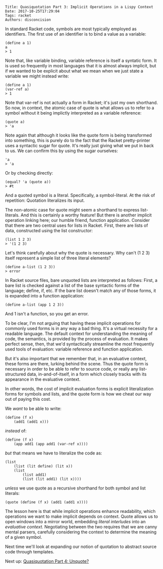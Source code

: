     Title: Quasiquotation Part 3: Implicit Operations in a Lispy Context
    Date: 2017-10-25T17:29:04
    Tags: racket
    Authors: disconcision


In standard Racket code, symbols are most typically employed as identifiers. The first use of an identifier is to bind a value as a variable:

```racket
(define a 1)
a
> 1
```

Note that, like variable binding, variable reference is itself a syntatic form. It is used so frequently in most languages that it is almost always implicit, but if we wanted to be explicit about what we mean when we just state a variable we might instead write:

```racket
(define a 1)
(var-ref a)
> 1
```

Note that var-ref is not actually a form in Racket; it's just my own shorthand. So now, in context, the atomic case of quote is what allows us to refer to a symbol without it being implictly interpreted as a variable reference:

```racket
(quote a)
> 'a
```

Note again that although it looks like the quote form is being transformed into something, this is purely do to the fact that the Racket pretty-printer uses a syntactic sugar for quote. It's really just giving what we put in back to us. We can confirm this by using the sugar ourselves:

```racket
'a
> 'a
```

Or by checking directly:

```racket
(equal? 'a (quote a))
> #t
```

And a quoted symbol is a literal. Specifically, a symbol-literal. At the risk of repetition: Quotation literalizes its input.

The non-atomic case for quote might seem a shorthand to express list-literals. And this is certainly a worthy feature! But there is another implicit operation linking here; our humble friend, function application. Consider that there are two central uses for lists in Racket. First, there are lists of data, constructed using the list constructor:

```racket
(list 1 2 3)
> '(1 2 3)
```

Let's think carefully about why the quote is necessary. Why can't (1 2 3) itself represent a simple list of three literal elements?

```racket
(define a-list (1 2 3))
> error
```

In Racket source files, bare unquoted lists are interpreted as follows: First, a bare list is checked against a list of the base syntactic forms of the language; define, if, etc. If the bare list doesn't match any of those forms, it is expanded into a function application:

```racket
(define a-list (app 1 2 3))
```

And 1 isn't a function, so you get an error.

To be clear, I'm not arguing that having these implicit operations for commonly used forms is in any way a bad thing. It's a virtual necessity for a readable language. The default context for understanding the meaning of code, the semantics, is provided by the process of evaluation. It makes perfect sense, then, that we'd syntactically streamline the most frequently used tools of evaluation: variable reference and function application.

But it's also important that we remember that, in an evaluative context, these forms are there, lurking behind the scene. Thus the quote form is necessary in order to be able to refer to source code, or really any list-structured data, in-and-of-itself, in a form which closely tracks with its appearance in the evaluative context.

In other words, the cost of implicit evaluation forms is explicit literalization forms for symbols and lists, and the quote form is how we cheat our way out of paying this cost.

We *want* to be able to write:

```racket
(define (f x)
    (add1 (add1 x)))
```

*instead* of:

```racket
(define (f x)
    (app add1 (app add1 (var-ref x))))
```

*but* that means we have to literalize the code as:

```racket
(list
    (list (lit define) (lit x))
    (list
        (list add1)
        (list (lit add1) (lit x))))
```

*unless* we use quote as a recursive shorthand for both symbol and list literals:

```racket
(quote (define (f x) (add1 (add1 x))))
```

The lesson here is that while implicit operations enhance readability, which operations we want to make implicit depends on context. Quote allows us to open windows into a mirror world, embedding *literal interludes* into an *evaluative context*. Negotiating between the two requires that we are canny mental parsers, carefully considering the context to determine the meaning of a given symbol.


Next time we'll look at expanding our notion of quotation to abstract source code through templates.

Next up: [Quasiquotation Part 4: Unquote?](http://disconcision.github.io/fructlog/2017/10/quasiquotation-part-4-unquote.html)
